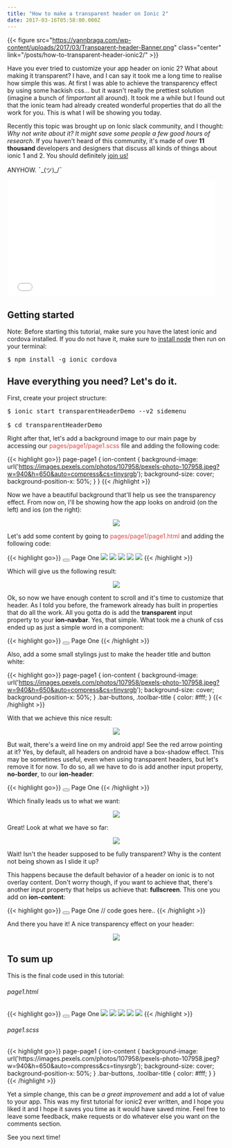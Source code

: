 ```yaml
---
title: "How to make a transparent header on Ionic 2"
date: 2017-03-16T05:58:00.000Z
---
```


{{< figure src="https://yannbraga.com/wp-content/uploads/2017/03/Transparent-header-Banner.png" class="center" link="/posts/how-to-transparent-header-ionic2/" >}}

Have you ever tried to customize your app header on ionic 2? What about making it transparent? I have, and I can say it took me a long time to realise how simple this was. At first I was able to achieve the transparency effect by using some hackish css...<!--more--> but it wasn't really the prettiest solution (imagine a bunch of<em> !important </em>all around). It took me a while but I found out that the ionic team had already created wonderful properties that do all the work for you. This is what I will be showing you today.
<!--more-->

Recently this topic was brought up on Ionic slack community, and I thought: <em>Why not write about it? It might save some people a few good hours of research</em>. If you haven't heard of this community, it's made of over <strong>11 thousand </strong>developers and designers that discuss all kinds of things about ionic 1 and 2. You should definitely <a href="http://ionicworldwide.herokuapp.com/">join us!</a>

ANYHOW. ¯\_(ツ)_/¯

<iframe src="//giphy.com/embed/l3vRimg8c7ssGb172" width="480" height="269" frameborder="0"></iframe>

## Getting started
Note: Before starting this tutorial, make sure you have the latest ionic and cordova installed. If you do not have it, make sure to <a href="https://nodejs.org/en/">install node</a> then run on your terminal:
<pre><span class="gp">$ </span>npm install -g ionic cordova</pre>
## Have everything you need? Let's do it.

First, create your project structure:
<pre>$ ionic start transparentHeaderDemo --v2 sidemenu<br/>
$ cd transparentHeaderDemo</pre>

Right after that, let's add a background image to our main page by accessing our <span style="color: #e04343;">pages/page1/page1.scss</span> file and adding the following code:


{{< highlight go>}}
page-page1 {
  ion-content {
    background-image: url('https://images.pexels.com/photos/107958/pexels-photo-107958.jpeg?w=940&h=650&auto=compress&cs=tinysrgb');
    background-size: cover;
    background-position-x: 50%;
  }
}
{{< /highlight >}}



Now we have a beautiful background that'll help us see the transparency effect. From now on, I'll be showing how the app looks on android (on the left) and ios (on the right):

<div style="text-align: center">
  <img src="https://yannbraga.com/wp-content/uploads/2017/03/Selection_170.png" />
</div>

Let's add some content by going to <span style="color: #e04343;">pages/page1/page1.html </span>and adding the following code:


{{< highlight go>}}
<ion-header>
  <ion-navbar>
    <button ion-button menuToggle>
      <ion-icon name="menu"></ion-icon>
    </button>
    <ion-title>Page One</ion-title>
  </ion-navbar>
</ion-header>
<ion-content padding>
  <ion-card>
    <img src="https://images.pexels.com/photos/2156/sky-earth-space-working.jpg?w=940&h=650&auto=compress&cs=tinysrgb" />
  </ion-card>
  <ion-card>
    <img src="https://images.pexels.com/photos/24895/pexels-photo-24895.jpg?w=940&h=650&auto=compress&cs=tinysrgb" />
  </ion-card>
  <ion-card>
    <img src="https://images.pexels.com/photos/87651/earth-blue-planet-globe-planet-87651.jpeg?w=940&h=650&auto=compress&cs=tinysrgb"/>
  </ion-card>
  <ion-card>
    <img src="https://images.pexels.com/photos/23789/pexels-photo.jpg?w=940&h=650&auto=compress&cs=tinysrgb" />
  </ion-card>
  <ion-card>
    <img src="https://images.pexels.com/photos/2159/flight-sky-earth-space.jpg?w=940&h=650&auto=compress&cs=tinysrgb" />
  </ion-card>
</ion-content>
{{< /highlight >}}


Which will give us the following result:
<div style="text-align: center">
  <img src="https://yannbraga.com/wp-content/uploads/2017/03/Selection_171.png" />
</div>

Ok, so now we have enough content to scroll and it's time to customize that header. As I told you before, the framework already has built in properties that do all the work. All you gotta do is add the <strong>transparent</strong> input property to your <strong>ion-navbar</strong>. Yes, that simple. What took me a chunk of css ended up as just a simple word in a component:


{{< highlight go>}}
<ion-header>
  <ion-navbar transparent>
    <button ion-button menuToggle>
      <ion-icon name="menu"></ion-icon>
    </button>
    <ion-title>Page One</ion-title>
  </ion-navbar>
</ion-header>
{{< /highlight >}}


Also, add a some small stylings just to make the header title and button white:

{{< highlight go>}}
page-page1 {
  ion-content {
    background-image: url('https://images.pexels.com/photos/107958/pexels-photo-107958.jpeg?w=940&h=650&auto=compress&cs=tinysrgb');
    background-size: cover;
    background-position-x: 50%;
  }
  .bar-buttons,
  .toolbar-title {
    color: #fff;
  }
{{< /highlight >}}


With that we achieve this nice result:

<div style="text-align: center">
  <img src="https://yannbraga.com/wp-content/uploads/2017/03/Selection_174.png" />
</div>

But wait, there's a weird line on my android app! See the red arrow pointing at it? Yes, by default, all headers on android have a box-shadow effect. This may be sometimes useful, even when using transparent headers, but let's remove it for now. To do so, all we have to do is add another input property, <strong>no-border</strong>, to our <strong>ion-header</strong>:

{{< highlight go>}}
<ion-header no-border>
  <ion-navbar transparent>
    <button ion-button menuToggle>
      <ion-icon name="menu"></ion-icon>
    </button>
    <ion-title>Page One</ion-title>
  </ion-navbar>
</ion-header>
{{< /highlight >}}


Which finally leads us to what we want:

<div style="text-align: center">
  <img src="https://yannbraga.com/wp-content/uploads/2017/03/Selection_175.png" />
</div>

Great! Look at what we have so far:

<div style="text-align: center">
  <img src="https://yannbraga.com/wp-content/uploads/2017/03/Transparent-Header.gif" />
</div>

Wait! Isn't the header supposed to be fully transparent? Why is the content not being shown as I slide it up?

This happens because the default behavior of a header on ionic is to not overlay content. Don't worry though, if you want to achieve that, there's another input property that helps us achieve that: <strong>fullscreen</strong>. This one you add on <strong>ion-content</strong>:

{{< highlight go>}}
<ion-header no-border>
  <ion-navbar transparent>
    <button ion-button menuToggle>
      <ion-icon name="menu"></ion-icon>
    </button>
    <ion-title>Page One</ion-title>
  </ion-navbar>
</ion-header>
<ion-content fullscreen padding>
  // code goes here..
</ion-content>
{{< /highlight >}}

And there you have it! A nice transparency effect on your header:

<div style="text-align: center">
  <img src="https://yannbraga.com/wp-content/uploads/2017/03/Fullscreen-Transparent-Header.gif" />
</div>

## To sum up
This is the final code used in this tutorial:
<h6>page1.html</h6>

{{< highlight go>}}
<ion-header no-border>
  <ion-navbar transparent>
    <button ion-button menuToggle>
      <ion-icon name="menu"></ion-icon>
    </button>
    <ion-title>Page One</ion-title>
  </ion-navbar>
</ion-header>
<ion-content fullscreen padding>
  <ion-card>
    <img src="https://images.pexels.com/photos/2156/sky-earth-space-working.jpg?w=940&h=650&auto=compress&cs=tinysrgb" />
  </ion-card>
  <ion-card>
    <img src="https://images.pexels.com/photos/24895/pexels-photo-24895.jpg?w=940&h=650&auto=compress&cs=tinysrgb" />
  </ion-card>
  <ion-card>
    <img src="https://images.pexels.com/photos/87651/earth-blue-planet-globe-planet-87651.jpeg?w=940&h=650&auto=compress&cs=tinysrgb"/>
  </ion-card>
  <ion-card>
    <img src="https://images.pexels.com/photos/23789/pexels-photo.jpg?w=940&h=650&auto=compress&cs=tinysrgb" />
  </ion-card>
  <ion-card>
    <img src="https://images.pexels.com/photos/2159/flight-sky-earth-space.jpg?w=940&h=650&auto=compress&cs=tinysrgb" />
  </ion-card>
</ion-content>
{{< /highlight >}}


<h6>page1.scss</h6>
{{< highlight go>}}
page-page1 {
  ion-content {
    background-image: url('https://images.pexels.com/photos/107958/pexels-photo-107958.jpeg?w=940&h=650&auto=compress&cs=tinysrgb');
    background-size: cover;
    background-position-x: 50%;
  }
  .bar-buttons,
  .toolbar-title {
    color: #fff;
  }
}
{{< /highlight >}}

Yet a simple change, this can be <em>a great improvement</em> and add a lot of value to your app. This was my first tutorial for ionic2 ever written, and I hope you liked it and I hope it saves you time as it would have saved mine. Feel free to leave some feedback, make requests or do whatever else you want on the comments section.

See you next time!